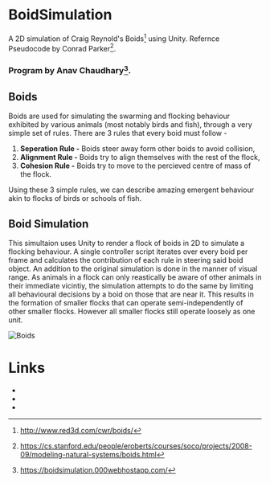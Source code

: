 # BoidSimulation
A 2D simulation of Craig Reynold's Boids[^1] using Unity.
Refernce Pseudocode by Conrad Parker[^2].
### Program by Anav Chaudhary[^3].

## Boids
Boids are used for simulating the swarming and flocking behaviour exhibited by various animals (most notably birds and fish), through a very simple set of rules.
There are 3 rules that every boid must follow - 
1. **Seperation Rule -** Boids steer away form other boids to avoid collision,
2. **Alignment Rule -** Boids try to align themselves with the rest of the flock,
3. **Cohesion Rule -** Boids try to move to the percieved centre of mass of the flock.

Using these 3 simple rules, we can describe amazing emergent behaviour akin to flocks of birds or schools of fish.

## Boid Simulation
This simultaion uses Unity to render a flock of boids in 2D to simulate a flocking behaviour. A single controller script iterates over every boid per frame and calculates the contribution of each rule in steering said boid object. An addition to the original simulation is done in the manner of visual range. As animals in a flock can only reastically be aware of other animals in their immediate vicintiy, the simulation attempts to do the same by limiting all behavioural decisions by a boid on those that are near it. This results in the formation of smaller flocks that can operate semi-independently of other smaller flocks. However all smaller flocks still operate loosely as one unit. 

![Boids](https://imgur.com/gE2mPh9.gif)

# Links
- [^1]: http://www.red3d.com/cwr/boids/
- [^2]: https://cs.stanford.edu/people/eroberts/courses/soco/projects/2008-09/modeling-natural-systems/boids.html
- [^3]: https://boidsimulation.000webhostapp.com/

